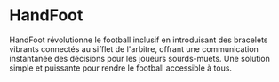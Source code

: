 # HandFoot
HandFoot révolutionne le football inclusif en introduisant des bracelets vibrants connectés au sifflet de l'arbitre, offrant une communication instantanée des décisions pour les joueurs sourds-muets. Une solution simple et puissante pour rendre le football accessible à tous.

